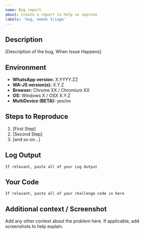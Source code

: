 ```yaml
---
name: Bug report
about: Create a report to help us improve
labels: 'bug, needs triage'
---
```

<!-- Please fill in as much information as possible, preferably in English. -->

## Description

[Description of the bug, When Issue Happens]

## Environment

- **WhatsApp version:** X.YYYY.ZZ
- **WA-JS version(s):** X.Y.Z
- **Browser:** Chrome XX / Chromium XX
- **OS:** Windows X / OSX X.Y.Z
- **MultiDevice (BETA):** yes/no

## Steps to Reproduce

1. [First Step]
2. [Second Step]
3. [and so on...]

## Log Output

```
If relevant, paste all of your Log Output
```

## Your Code

```
If relevant, paste all of your challenge code in here
```

## Additional context / Screenshot

Add any other context about the problem here. If applicable, add screenshots to help explain.
